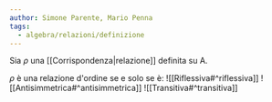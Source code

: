 ```yaml
---
author: Simone Parente, Mario Penna
tags:
  - algebra/relazioni/definizione
---
```

Sia $\rho$ una [[Corrispondenza|relazione]] definita su A.

$\rho$ è una relazione d'ordine se e solo se è:
![[Riflessiva#^riflessiva]]
![[Antisimmetrica#^antisimmetrica]]
![[Transitiva#^transitiva]]
